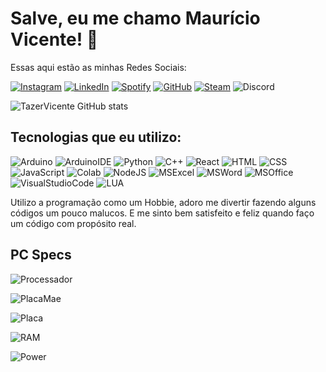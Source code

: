 
# Salve, eu me chamo Maurício Vicente! 👋

Essas aqui estão as minhas Redes Sociais: 

[![Instagram](https://img.shields.io/badge/Instagram-E4405F?style=for-the-badge&logo=instagram&logoColor=white)](https://www.instagram.com/tazervicente/)
[![LinkedIn](https://img.shields.io/badge/LinkedIn-0077B5?style=for-the-badge&logo=linkedin&logoColor=white)](https://www.linkedin.com/in/mauricio-vicente-da-silva-goncalves-3594a3305/)
[![Spotify](https://img.shields.io/badge/Spotify-1ED760?&style=for-the-badge&logo=spotify&logoColor=white)](https://open.spotify.com/user/ylu7fnfoutzsjv6ek49cwfca5?si=5bdc3ab443ab4fe5)
[![GitHub](https://img.shields.io/badge/GitHub-100000?style=for-the-badge&logo=github&logoColor=white)](https://github.com/TazerVicente)
[![Steam](https://img.shields.io/badge/Steam-000000?style=for-the-badge&logo=steam&logoColor=white)](https://steamcommunity.com/id/tazerloucura/)
![Discord](https://img.shields.io/badge/Discord-7289DA?style=for-the-badge&logo=discord&logoColor=white)

![TazerVicente GitHub stats](https://github-readme-stats.vercel.app/api?username=TazerVicente&show_icons=true&theme=transparent)

## Tecnologias que eu utilizo:

![Arduino](https://img.shields.io/badge/Arduino-00979D?style=for-the-badge&logo=Arduino&logoColor=white)
![ArduinoIDE](https://img.shields.io/badge/Arduino_IDE-00979D?style=for-the-badge&logo=arduino&logoColor=white)
![Python](https://img.shields.io/badge/Python-3776AB?style=for-the-badge&logo=python&logoColor=white)
![C++](https://img.shields.io/badge/C%2B%2B-00599C?style=for-the-badge&logo=c%2B%2B&logoColor=white)
![React](https://img.shields.io/badge/React-20232A?style=for-the-badge&logo=react&logoColor=61DAFB)
![HTML](https://img.shields.io/badge/HTML5-E34F26?style=for-the-badge&logo=html5&logoColor=white)
![CSS](https://img.shields.io/badge/CSS3-1572B6?style=for-the-badge&logo=css3&logoColor=white)
![JavaScript](https://img.shields.io/badge/JavaScript-F7DF1E?style=for-the-badge&logo=javascript&logoColor=black)
![Colab](https://img.shields.io/badge/Colab-F9AB00?style=for-the-badge&logo=googlecolab&color=525252)
![NodeJS](https://img.shields.io/badge/Node.js-43853D?style=for-the-badge&logo=node.js&logoColor=white)
![MSExcel](https://img.shields.io/badge/Microsoft_Excel-217346?style=for-the-badge&logo=microsoft-excel&logoColor=white)
![MSWord](https://img.shields.io/badge/Microsoft_Word-2B579A?style=for-the-badge&logo=microsoft-word&logoColor=white)
![MSOffice](https://img.shields.io/badge/Microsoft_Office-D83B01?style=for-the-badge&logo=microsoft-office&logoColor=white)
![VisualStudioCode](https://img.shields.io/badge/Visual_Studio_Code-0078D4?style=for-the-badge&logo=visual%20studio%20code&logoColor=white)
![LUA](https://img.shields.io/badge/Lua-2C2D72?style=for-the-badge&logo=lua&logoColor=white)

Utilizo a programação como um Hobbie, adoro me divertir fazendo alguns códigos um pouco malucos. E me sinto bem satisfeito e feliz quando faço um código com propósito real.

## PC Specs

![Processador](https://badgen.net/static/PC%20SPECS/i5-12400F/blue)

![PlacaMae](https://badgen.net/static/PC%20SPECS/B660M%20AORUS/orange)

![Placa](https://badgen.net/static/PC%20SPECS/RTX%202060/green)

![RAM](https://badgen.net/static/PC%20SPECS/32GB%20DDR4/pink)

![Power](https://badgen.net/static/PC%20SPECS/XPG%20850W/red)
